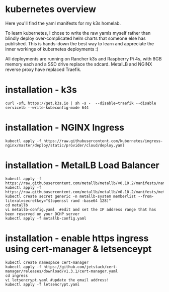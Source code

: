 # kubernetes overview

Here you'll find the yaml manifests for my k3s homelab. 

To learn kubernetes, I chose to write the raw yamls myself rather than blindly deploy over-complicated helm charts that someone else has published. This is hands-down the best way to learn and appreciate the inner workings of kubernetes deployments :) 

All deployments are running on Rancher k3s and Raspberry Pi 4s, with 8GB memory each and
a SSD drive replace the sdcard. MetalLB and NGINX reverse proxy have replaced Traefik.

# installation - k3s

```
curl -sfL https://get.k3s.io | sh -s -  --disable=traefik --disable servicelb --write-kubeconfig-mode 644
```
# installation - NGINX Ingress

```
kubectl apply -f https://raw.githubusercontent.com/kubernetes/ingress-nginx/master/deploy/static/provider/cloud/deploy.yaml
```
# installation - MetalLB Load Balancer
```
kubectl apply -f https://raw.githubusercontent.com/metallb/metallb/v0.10.2/manifests/namespace.yaml
kubectl apply -f https://raw.githubusercontent.com/metallb/metallb/v0.10.2/manifests/metallb.yaml
kubectl create secret generic -n metallb-system memberlist --from-literal=secretkey="$(openssl rand -base64 128)"
cd metallb
vi metallb-config.yaml  #edit and set the IP address range that has been reserved on your DCHP server
kubectl apply -f metallb-config.yaml
```
# installation - enable https ingress using cert-manager & letsenceypt

```
kubectl create namespace cert-manager
kubectl apply -f https://github.com/jetstack/cert-manager/releases/download/v1.3.1/cert-manager.yaml
cd ingress
vi letsencrypt.yaml #update the email address!
kubectl apply -f letsencrypt.yaml
```
